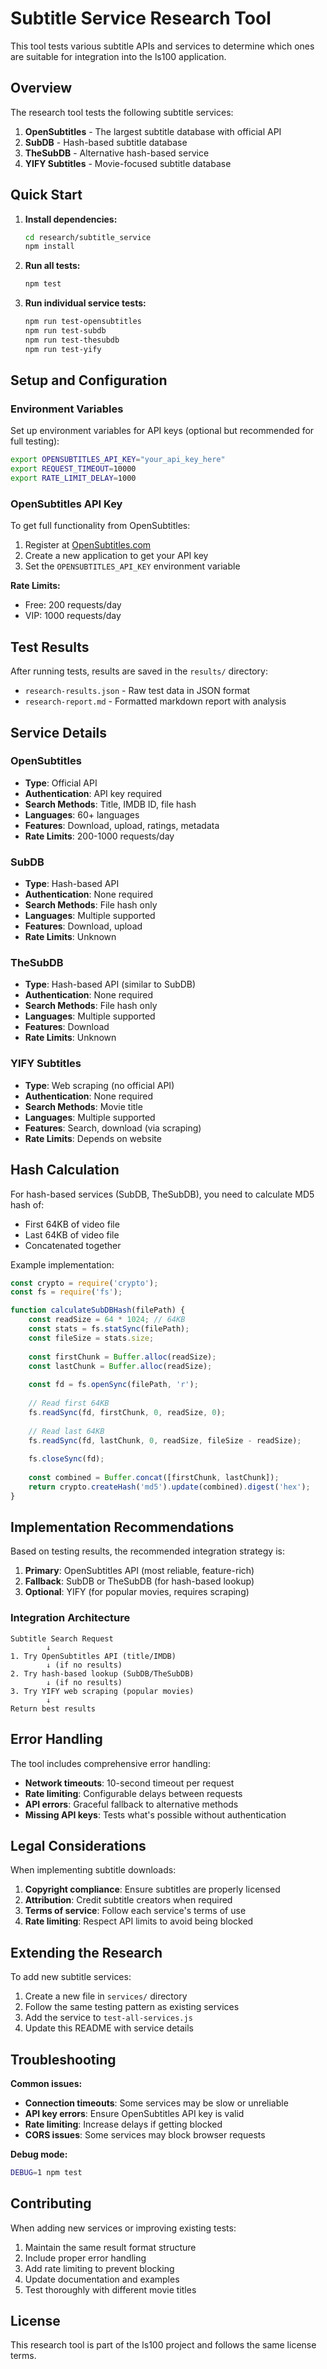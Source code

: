 # Subtitle Service Research Tool

This tool tests various subtitle APIs and services to determine which ones are suitable for integration into the ls100 application.

## Overview

The research tool tests the following subtitle services:

1. **OpenSubtitles** - The largest subtitle database with official API
2. **SubDB** - Hash-based subtitle database
3. **TheSubDB** - Alternative hash-based service
4. **YIFY Subtitles** - Movie-focused subtitle database

## Quick Start

1. **Install dependencies:**
   ```bash
   cd research/subtitle_service
   npm install
   ```

2. **Run all tests:**
   ```bash
   npm test
   ```

3. **Run individual service tests:**
   ```bash
   npm run test-opensubtitles
   npm run test-subdb
   npm run test-thesubdb
   npm run test-yify
   ```

## Setup and Configuration

### Environment Variables

Set up environment variables for API keys (optional but recommended for full testing):

```bash
export OPENSUBTITLES_API_KEY="your_api_key_here"
export REQUEST_TIMEOUT=10000
export RATE_LIMIT_DELAY=1000
```

### OpenSubtitles API Key

To get full functionality from OpenSubtitles:

1. Register at [OpenSubtitles.com](https://www.opensubtitles.com/en/consumers)
2. Create a new application to get your API key
3. Set the `OPENSUBTITLES_API_KEY` environment variable

**Rate Limits:**
- Free: 200 requests/day
- VIP: 1000 requests/day

## Test Results

After running tests, results are saved in the `results/` directory:

- `research-results.json` - Raw test data in JSON format
- `research-report.md` - Formatted markdown report with analysis

## Service Details

### OpenSubtitles
- **Type**: Official API
- **Authentication**: API key required
- **Search Methods**: Title, IMDB ID, file hash
- **Languages**: 60+ languages
- **Features**: Download, upload, ratings, metadata
- **Rate Limits**: 200-1000 requests/day

### SubDB
- **Type**: Hash-based API
- **Authentication**: None required
- **Search Methods**: File hash only
- **Languages**: Multiple supported
- **Features**: Download, upload
- **Rate Limits**: Unknown

### TheSubDB
- **Type**: Hash-based API (similar to SubDB)
- **Authentication**: None required
- **Search Methods**: File hash only
- **Languages**: Multiple supported
- **Features**: Download
- **Rate Limits**: Unknown

### YIFY Subtitles
- **Type**: Web scraping (no official API)
- **Authentication**: None required
- **Search Methods**: Movie title
- **Languages**: Multiple supported
- **Features**: Search, download (via scraping)
- **Rate Limits**: Depends on website

## Hash Calculation

For hash-based services (SubDB, TheSubDB), you need to calculate MD5 hash of:
- First 64KB of video file
- Last 64KB of video file
- Concatenated together

Example implementation:
```javascript
const crypto = require('crypto');
const fs = require('fs');

function calculateSubDBHash(filePath) {
    const readSize = 64 * 1024; // 64KB
    const stats = fs.statSync(filePath);
    const fileSize = stats.size;
    
    const firstChunk = Buffer.alloc(readSize);
    const lastChunk = Buffer.alloc(readSize);
    
    const fd = fs.openSync(filePath, 'r');
    
    // Read first 64KB
    fs.readSync(fd, firstChunk, 0, readSize, 0);
    
    // Read last 64KB
    fs.readSync(fd, lastChunk, 0, readSize, fileSize - readSize);
    
    fs.closeSync(fd);
    
    const combined = Buffer.concat([firstChunk, lastChunk]);
    return crypto.createHash('md5').update(combined).digest('hex');
}
```

## Implementation Recommendations

Based on testing results, the recommended integration strategy is:

1. **Primary**: OpenSubtitles API (most reliable, feature-rich)
2. **Fallback**: SubDB or TheSubDB (for hash-based lookup)
3. **Optional**: YIFY (for popular movies, requires scraping)

### Integration Architecture

```
Subtitle Search Request
        ↓
1. Try OpenSubtitles API (title/IMDB)
        ↓ (if no results)
2. Try hash-based lookup (SubDB/TheSubDB)
        ↓ (if no results)
3. Try YIFY web scraping (popular movies)
        ↓
Return best results
```

## Error Handling

The tool includes comprehensive error handling:

- **Network timeouts**: 10-second timeout per request
- **Rate limiting**: Configurable delays between requests
- **API errors**: Graceful fallback to alternative methods
- **Missing API keys**: Tests what's possible without authentication

## Legal Considerations

When implementing subtitle downloads:

1. **Copyright compliance**: Ensure subtitles are properly licensed
2. **Attribution**: Credit subtitle creators when required
3. **Terms of service**: Follow each service's terms of use
4. **Rate limiting**: Respect API limits to avoid being blocked

## Extending the Research

To add new subtitle services:

1. Create a new file in `services/` directory
2. Follow the same testing pattern as existing services
3. Add the service to `test-all-services.js`
4. Update this README with service details

## Troubleshooting

**Common issues:**

- **Connection timeouts**: Some services may be slow or unreliable
- **API key errors**: Ensure OpenSubtitles API key is valid
- **Rate limiting**: Increase delays if getting blocked
- **CORS issues**: Some services may block browser requests

**Debug mode:**
```bash
DEBUG=1 npm test
```

## Contributing

When adding new services or improving existing tests:

1. Maintain the same result format structure
2. Include proper error handling
3. Add rate limiting to prevent blocking
4. Update documentation and examples
5. Test thoroughly with different movie titles

## License

This research tool is part of the ls100 project and follows the same license terms. 